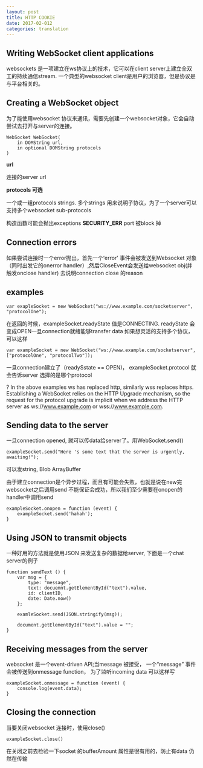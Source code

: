 ```yaml
---
layout: post
title: HTTP COOKIE 
date: 2017-02-012
categories: translation
---
```

## Writing WebSocket client applications

websockets 是一项建立在ws协议上的技术，它可以在client server上建立全双工的持续通信stream. 一个典型的websocket client是用户的浏览器，但是协议是与平台相关的。

## Creating a WebSocket object

为了能使用websocket 协议来通讯，需要先创建一个websocket对象，它会自动尝试去打开与server的连接。

```
WebSocket WebSocket(
	in DOMString url,
	in optional DOMString protocols
)
```

**url**

连接的server url

**protocols 可选** 

一个或一组protocols strings. 多个strings 用来说明子协议，为了一个server可以支持多个websocket sub-protocols

构造函数可能会抛出exceptions
**SECURITY_ERR**
port 被block 掉

## Connection errors
如果尝试连接时一个error抛出，首先一个‘error’ 事件会被发送到Websocket 对象（同时出发它的onerror handler）,然后CloseEvent会发送给websocket obj(并触发onclose handler) 去说明connection close 的reason

## examples

```
var exapleSocket = new WebSocket("ws://www.example.com/socketserver", "protocolOne");
```
在返回的时候，exampleSocket.readyState 值是CONNECTING. readyState 会变成OPEN一旦connection就绪能够transfer data
如果想灵活的支持多个协议，可以这样

```
var exampleSocket = new WebSocket("ws://www.example.com/socketserver", ["protocolOne", "protocolTwo"]);
```

一旦connection建立了（readySstate == OPEN)， exampleSocket.protocol 就会告诉server 选择的是哪个protocol

? In the above examples ws has replaced http, similarly wss replaces https. Establishing a WebSocket relies on the HTTP Upgrade mechanism, so the request for the protocol upgrade is implicit when we address the HTTP server as ws://www.example.com or wss://www.example.com.

## Sending data to the server

一旦connection opened, 就可以传data给server了。用WebSocket.send()

```
exampleSocket.send("Here 's some text that the server is urgently, awaiting!");

```
可以发string, Blob ArrayBuffer

由于建立connection是个异步过程，而且有可能会失败，也就是说在new完websocket之后调用send 不能保证会成功，所以我们至少需要在onopen的handler中调用send

```
exampleSocket.onopen = function (event) {
	exampleSocket.send('hahah');
}
```
## Using JSON to transmit objects

一种好用的方法就是使用JSON 来发送复杂的数据给server, 下面是一个chat server的例子

```
function sendText () {
	var msg = {
		type: "message",
		text: docuemnt.getElementById("text").value,
		id: clientID,
		date: Date.now()
	};
	
	examleSocket.send(JSON.stringify(msg));
	
	document.getElementById("text").value = "";
}
```

## Receiving messages from the server

websocket 是一个event-driven API;当message 被接受， 一个“message” 事件会被传送到onmessage function， 为了监听incoming data 可以这样写

```
exampleSocket.onmessage = function (event) {
	console.log(event.data);
}
```

## Closing the connection

当要关闭websocket 连接时，使用close()

```
exampleSocket.close()
```

在关闭之前去检验一下socket 的bufferAmount 属性是很有用的，防止有data 仍然在传输







